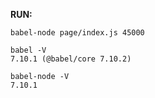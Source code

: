 **RUN:**

```
babel-node page/index.js 45000
```


```
babel -V
7.10.1 (@babel/core 7.10.2)
```


```
babel-node -V
7.10.1
```

